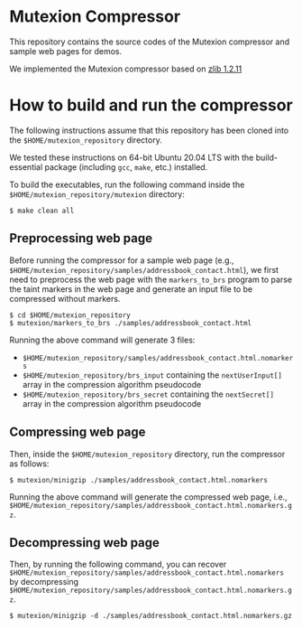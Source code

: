 # Mutexion Compressor

This repository contains the source codes of the Mutexion compressor and sample web pages for demos.

We implemented the Mutexion compressor based on [zlib 1.2.11](https://github.com/madler/zlib)


# How to build and run the compressor

The following instructions assume that this repository has been cloned into the `$HOME/mutexion_repository` directory.

We tested these instructions on 64-bit Ubuntu 20.04 LTS with the build-essential package (including `gcc`, `make`, etc.) installed.

To build the executables, run the following command inside the `$HOME/mutexion_repository/mutexion` directory:

```shell
$ make clean all
```

## Preprocessing web page

Before running the compressor for a sample web page (e.g., `$HOME/mutexion_repository/samples/addressbook_contact.html`), we first need to preprocess the web page with the `markers_to_brs` program to parse the taint markers in the web page and generate an input file to be compressed without markers.

```shell
$ cd $HOME/mutexion_repository
$ mutexion/markers_to_brs ./samples/addressbook_contact.html
```

Running the above command will generate 3 files:

- `$HOME/mutexion_repository/samples/addressbook_contact.html.nomarkers`
- `$HOME/mutexion_repository/brs_input` containing the `nextUserInput[]` array in the compression algorithm pseudocode
- `$HOME/mutexion_repository/brs_secret` containing the `nextSecret[]` array in the compression algorithm pseudocode

## Compressing web page

Then, inside the `$HOME/mutexion_repository` directory, run the compressor as follows:

```shell
$ mutexion/minigzip ./samples/addressbook_contact.html.nomarkers
```

Running the above command will generate the compressed web page, i.e., `$HOME/mutexion_repository/samples/addressbook_contact.html.nomarkers.gz`.

## Decompressing web page

Then, by running the following command, you can recover `$HOME/mutexion_repository/samples/addressbook_contact.html.nomarkers` by decompressing `$HOME/mutexion_repository/samples/addressbook_contact.html.nomarkers.gz`.

```shell
$ mutexion/minigzip -d ./samples/addressbook_contact.html.nomarkers.gz
```








